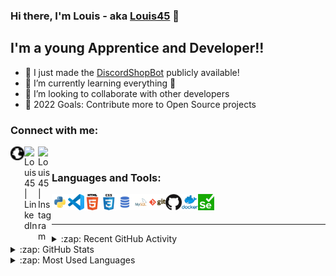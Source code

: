 ### Hi there, I'm Louis - aka [Louis45][website] 👋 

## I'm a young Apprentice and Developer!!

- 🔭 I just made the [DiscordShopBot](https://github.com/Luois45/DiscordShopBot) publicly available!
- 🌱 I’m currently learning everything 🤣
- 👯 I’m looking to collaborate with other developers
- 🥅 2022 Goals: Contribute more to Open Source projects

### Connect with me:

[<img align="left" alt="linktree.louis45.de" width="22px" src="https://raw.githubusercontent.com/iconic/open-iconic/master/svg/globe.svg" />][website]
[<img align="left" alt="Louis45 | LinkedIn" width="22px" src="https://cdn.jsdelivr.net/npm/simple-icons@v3/icons/linkedin.svg" />][linkedin]
[<img align="left" alt="Louis45 | Instagram" width="22px" src="https://cdn.jsdelivr.net/npm/simple-icons@v3/icons/instagram.svg" />][instagram]

<br />

### Languages and Tools:

[<img align="left" alt="Python" width="26px" src="https://raw.githubusercontent.com/github/explore/80688e429a7d4ef2fca1e82350fe8e3517d3494d/topics/python/python.png" />](https://github.com/topics/python)
[<img align="left" alt="Visual Studio Code" width="26px" src="https://raw.githubusercontent.com/github/explore/bbd48b997e8d0bef63f676eca4da5e1f76487b56/topics/visual-studio-code/visual-studio-code.png" />](https://github.com/topics/visual-studio-code)
[<img align="left" alt="HTML" width="26px" src="https://raw.githubusercontent.com/github/explore/80688e429a7d4ef2fca1e82350fe8e3517d3494d/topics/html/html.png" />](https://github.com/topics/html)
[<img align="left" alt="CSS" width="26px" src="https://raw.githubusercontent.com/github/explore/80688e429a7d4ef2fca1e82350fe8e3517d3494d/topics/css/css.png" />](https://github.com/topics/css)
[<img align="left" alt="SQL" width="26px" src="https://raw.githubusercontent.com/github/explore/80688e429a7d4ef2fca1e82350fe8e3517d3494d/topics/sql/sql.png" />](https://github.com/topics/sql)
[<img align="left" alt="MySQL" width="26px" src="https://raw.githubusercontent.com/github/explore/80688e429a7d4ef2fca1e82350fe8e3517d3494d/topics/mysql/mysql.png" />](https://github.com/topics/mysql)
[<img align="left" alt="Git" width="26px" src="https://raw.githubusercontent.com/github/explore/80688e429a7d4ef2fca1e82350fe8e3517d3494d/topics/git/git.png" />](https://github.com/topics/git)
[<img align="left" alt="GitHub" width="26px" src="https://raw.githubusercontent.com/github/explore/78df643247d429f6cc873026c0622819ad797942/topics/github/github.png" />](https://github.com/topics/github)
[<img align="left" alt="GitHub" width="26px" src="https://raw.githubusercontent.com/github/explore/80688e429a7d4ef2fca1e82350fe8e3517d3494d/topics/docker/docker.png" />](https://github.com/topics/docker)
[<img align="left" alt="Selenium" width="26px" src="https://raw.githubusercontent.com/github/explore/6c7084bb772f6fabaae377f5ae4a607594234ee6/topics/selenium/selenium.png" />](https://github.com/topics/selenium)

<br />
<br />

---

<details>
  <summary>:zap: Recent GitHub Activity</summary>
  
<!--START_SECTION:activity-->
1. ❗️ Closed issue [#26](https://github.com/Luois45/DiscordShopBot/issues/26) in [Luois45/DiscordShopBot](https://github.com/Luois45/DiscordShopBot)
2. ❗️ Opened issue [#26](https://github.com/Luois45/DiscordShopBot/issues/26) in [Luois45/DiscordShopBot](https://github.com/Luois45/DiscordShopBot)
3. ❗️ Closed issue [#25](https://github.com/Luois45/DiscordShopBot/issues/25) in [Luois45/DiscordShopBot](https://github.com/Luois45/DiscordShopBot)
4. ❗️ Opened issue [#25](https://github.com/Luois45/DiscordShopBot/issues/25) in [Luois45/DiscordShopBot](https://github.com/Luois45/DiscordShopBot)
5. ❌ Closed PR [#24](https://github.com/Luois45/DiscordShopBot/pull/24) in [Luois45/DiscordShopBot](https://github.com/Luois45/DiscordShopBot)
6. ❗️ Closed issue [#23](https://github.com/Luois45/DiscordShopBot/issues/23) in [Luois45/DiscordShopBot](https://github.com/Luois45/DiscordShopBot)
7. ❗️ Opened issue [#23](https://github.com/Luois45/DiscordShopBot/issues/23) in [Luois45/DiscordShopBot](https://github.com/Luois45/DiscordShopBot)
8. ❗️ Closed issue [#22](https://github.com/Luois45/DiscordShopBot/issues/22) in [Luois45/DiscordShopBot](https://github.com/Luois45/DiscordShopBot)
9. ❗️ Opened issue [#22](https://github.com/Luois45/DiscordShopBot/issues/22) in [Luois45/DiscordShopBot](https://github.com/Luois45/DiscordShopBot)
10. 🗣 Commented on [#2821](https://github.com/github/explore/issues/2821) in [github/explore](https://github.com/github/explore)
<!--END_SECTION:activity-->
  
</details>

<details>
  <summary>:zap: GitHub Stats</summary>
  <a href="https://github.com/Luois45?tab=repositories">
    <img align="center" alt="Louis45's GitHub Stats" src="https://github-readme-stats.vercel.app/api?username=Luois45&count_private=true&theme=tokyonight&show_icons=true" />
  </a>
</details>

<details>
  <summary>:zap: Most Used Languages</summary>
  <a href="https://github.com/Luois45?tab=repositories">
    <img align="center" alt="Louis45's Most Used Languages" src="https://github-readme-stats.vercel.app/api/top-langs/?username=Luois45&count_private=true&theme=tokyonight&layout=compact" />
  </a>
</details>

[website]: https://linktree.louis45.de/
[instagram]: https://rebrand.ly/instagram-45
[linkedin]: https://rebrand.ly/linkedin-45
